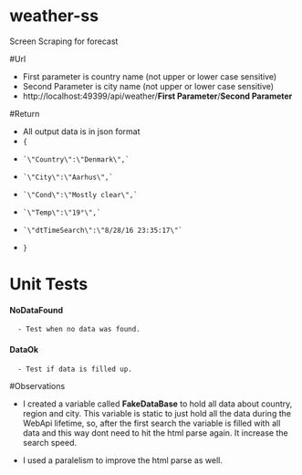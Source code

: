 # weather-ss
Screen Scraping for forecast

#Url
- First parameter is country name (not upper or lower case sensitive)
- Second Parameter is city name (not upper or lower case sensitive) 
- http://localhost:49399/api/weather/**First Parameter**/**Second Parameter**

#Return
- All output data is in json format
- `{`
-     `\"Country\":\"Denmark\",`
-     `\"City\":\"Aarhus\",`
-     `\"Cond\":\"Mostly clear\",`
-     `\"Temp\":\"19°\",`
-     `\"dtTimeSearch\":\"8/28/16 23:35:17\"`
-   `}`

# Unit Tests
#### NoDataFound
      - Test when no data was found.
#### DataOk
      - Test if data is filled up.


#Observations
- I created a variable called **FakeDataBase** to hold all data about country, region and city. This variable is static to just hold all the data during the WebApi lifetime, so, after the first search the variable is filled with all data and this way dont need to hit the html parse again. It increase the search speed. 

- I used a paralelism to improve the html parse as well.  

